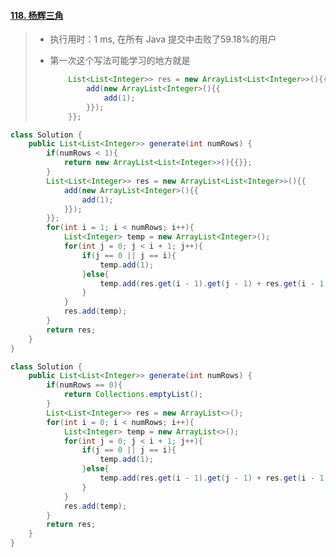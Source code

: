 #### [118. 杨辉三角](https://leetcode-cn.com/problems/pascals-triangle/)

> - 执行用时：1 ms, 在所有 Java 提交中击败了59.18%的用户
>
> - 第一次这个写法可能学习的地方就是
>
>   ```java
>       List<List<Integer>> res = new ArrayList<List<Integer>>(){{
>           add(new ArrayList<Integer>(){{
>               add(1);
>           }});
>       }};
>   ```

```java
class Solution {
    public List<List<Integer>> generate(int numRows) {
        if(numRows < 1){
            return new ArrayList<List<Integer>>(){{}};
        }
        List<List<Integer>> res = new ArrayList<List<Integer>>(){{
            add(new ArrayList<Integer>(){{
                add(1);
            }});
        }};
        for(int i = 1; i < numRows; i++){
            List<Integer> temp = new ArrayList<Integer>();
            for(int j = 0; j < i + 1; j++){
                if(j == 0 || j == i){
                    temp.add(1);
                }else{
                    temp.add(res.get(i - 1).get(j - 1) + res.get(i - 1).get(j));
                }
            }
            res.add(temp);
        }
        return res;
    }
}
```

```java
class Solution {
    public List<List<Integer>> generate(int numRows) {
        if(numRows == 0){
            return Collections.emptyList();
        }
        List<List<Integer>> res = new ArrayList<>();
        for(int i = 0; i < numRows; i++){
            List<Integer> temp = new ArrayList<>();
            for(int j = 0; j < i + 1; j++){
                if(j == 0 || j == i){
                    temp.add(1);
                }else{
                    temp.add(res.get(i - 1).get(j - 1) + res.get(i - 1).get(j));
                }
            }
            res.add(temp);
        }
        return res;
    }
}
```

